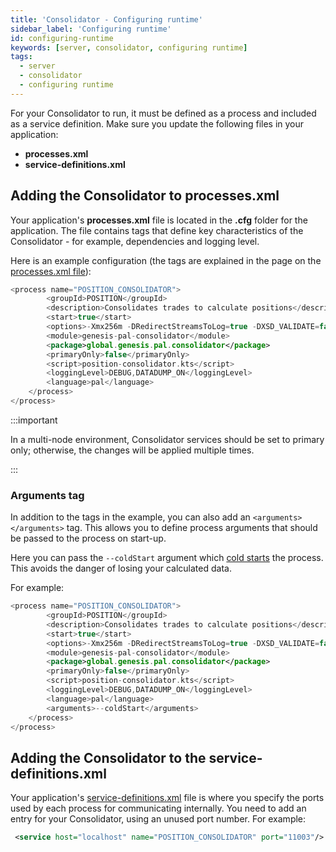 ```yaml
---
title: 'Consolidator - Configuring runtime'
sidebar_label: 'Configuring runtime'
id: configuring-runtime
keywords: [server, consolidator, configuring runtime]
tags:
  - server
  - consolidator
  - configuring runtime
---
```


For your Consolidator to run, it must be defined as a process and included as a service definition. Make sure you update the following files in your application:

- **processes.xml**
- **service-definitions.xml**



## Adding the Consolidator to processes.xml

Your application's **processes.xml** file is located in the **.cfg** folder for the application. The file contains tags that define key characteristics of the Consolidator - for example, dependencies and logging level. 

Here is an example configuration (the tags are explained in the page on the [processes.xml file](../../../server/configuring-runtime/processes/)):
 

```kotlin
<process name="POSITION_CONSOLIDATOR">
        <groupId>POSITION</groupId>
        <description>Consolidates trades to calculate positions</description>
        <start>true</start>
        <options>-Xmx256m -DRedirectStreamsToLog=true -DXSD_VALIDATE=false -XX:MaxHeapFreeRatio=70 -XX:MinHeapFreeRatio=30 -XX:+UseG1GC -XX:+UseStringDeduplication -XX:OnOutOfMemoryError="handleOutOfMemoryError.sh %p"</options>
        <module>genesis-pal-consolidator</module>
        <package>global.genesis.pal.consolidator</package>
        <primaryOnly>false</primaryOnly>
        <script>position-consolidator.kts</script>
        <loggingLevel>DEBUG,DATADUMP_ON</loggingLevel>
        <language>pal</language>
    </process>
</process>
```
:::important

In a multi-node environment, Consolidator services should be set to primary only; otherwise, the changes will be applied
multiple times.

:::

### Arguments tag

In addition to the tags in the example, you can also add an `<arguments></arguments>` tag. This allows you to define process arguments that should be passed
to the process on start-up.

Here you can pass the `--coldStart` argument which [cold starts](./02_basics.md/#the-startprocess-command-cold-start) the process. This avoids the danger of losing your calculated data.

For example:

```kotlin
<process name="POSITION_CONSOLIDATOR">
        <groupId>POSITION</groupId>
        <description>Consolidates trades to calculate positions</description>
        <start>true</start>
        <options>-Xmx256m -DRedirectStreamsToLog=true -DXSD_VALIDATE=false -XX:MaxHeapFreeRatio=70 -XX:MinHeapFreeRatio=30 -XX:+UseG1GC -XX:+UseStringDeduplication -XX:OnOutOfMemoryError="handleOutOfMemoryError.sh %p"</options>
        <module>genesis-pal-consolidator</module>
        <package>global.genesis.pal.consolidator</package>
        <primaryOnly>false</primaryOnly>
        <script>position-consolidator.kts</script>
        <loggingLevel>DEBUG,DATADUMP_ON</loggingLevel>
        <language>pal</language>
        <arguments>--coldStart</arguments>
    </process>
</process>
```

## Adding the Consolidator to the service-definitions.xml

Your application's [service-definitions.xml](../../../server/configuring-runtime/service-definitions) file is where you specify the ports used by each process for communicating internally. You need to add an entry for your Consolidator, using an unused port number. For example:

```xml
 <service host="localhost" name="POSITION_CONSOLIDATOR" port="11003"/>
```
